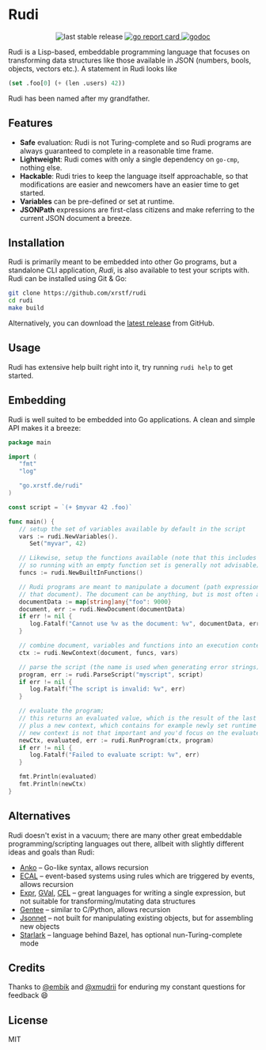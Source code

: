 # Rudi

<p align="center">
  <img src="https://img.shields.io/github/v/release/xrstf/rudi" alt="last stable release">

  <a href="https://goreportcard.com/report/go.xrstf.de/rudi">
    <img src="https://goreportcard.com/badge/go.xrstf.de/rudi" alt="go report card">
  </a>

  <a href="https://pkg.go.dev/go.xrstf.de/rudi">
    <img src="https://pkg.go.dev/badge/go.xrstf.de/rudi" alt="godoc">
  </a>
</p>

Rudi is a Lisp-based, embeddable programming language that focuses on transforming data structures
like those available in JSON (numbers, bools, objects, vectors etc.). A statement in Rudi looks like

```lisp
(set .foo[0] (+ (len .users) 42))
```

Rudi has been named after my grandfather.

## Features

* **Safe** evaluation: Rudi is not Turing-complete and so Rudi programs are always guaranteed to
  complete in a reasonable time frame.
* **Lightweight**: Rudi comes with only a single dependency on `go-cmp`, nothing else.
* **Hackable**: Rudi tries to keep the language itself approachable, so that modifications are
  easier and newcomers have an easier time to get started.
* **Variables** can be pre-defined or set at runtime.
* **JSONPath** expressions are first-class citizens and make referring to the current JSON document
  a breeze.

## Installation

Rudi is primarily meant to be embedded into other Go programs, but a standalone CLI application,
_Rudi_, is also available to test your scripts with. Rudi can be installed using Git & Go:

```bash
git clone https://github.com/xrstf/rudi
cd rudi
make build
```

Alternatively, you can download the [latest release](https://github.com/xrstf/rudi/releases/latest)
from GitHub.

## Usage

Rudi has extensive help built right into it, try running `rudi help` to get started.

## Embedding

Rudi is well suited to be embedded into Go applications. A clean and simple API makes it a breeze:

```go
package main

import (
   "fmt"
   "log"

   "go.xrstf.de/rudi"
)

const script = `(+ $myvar 42 .foo)`

func main() {
   // setup the set of variables available by default in the script
   vars := rudi.NewVariables().
      Set("myvar", 42)

   // Likewise, setup the functions available (note that this includes functions like "if" and "and",
   // so running with an empty function set is generally not advisable).
   funcs := rudi.NewBuiltInFunctions()

   // Rudi programs are meant to manipulate a document (path expressions like ".foo" resolve within
   // that document). The document can be anything, but is most often a JSON object.
   documentData := map[string]any{"foo": 9000}
   document, err := rudi.NewDocument(documentData)
   if err != nil {
      log.Fatalf("Cannot use %v as the document: %v", documentData, err)
   }

   // combine document, variables and functions into an execution context
   ctx := rudi.NewContext(document, funcs, vars)

   // parse the script (the name is used when generating error strings)
   program, err := rudi.ParseScript("myscript", script)
   if err != nil {
      log.Fatalf("The script is invalid: %v", err)
   }

   // evaluate the program;
   // this returns an evaluated value, which is the result of the last expression that was evaluated,
   // plus a new context, which contains for example newly set runtime variables; in many cases the
   // new context is not that important and you'd focus on the evaluated value.
   newCtx, evaluated, err := rudi.RunProgram(ctx, program)
   if err != nil {
      log.Fatalf("Failed to evaluate script: %v", err)
   }

   fmt.Println(evaluated)
   fmt.Println(newCtx)
}
```

## Alternatives

Rudi doesn't exist in a vacuum; there are many other great embeddable programming/scripting languages
out there, allbeit with slightly different ideas and goals than Rudi:

* [Anko](https://github.com/mattn/anko) – Go-like syntax, allows recursion
* [ECAL](https://github.com/krotik/ecal) – event-based systems using rules which are triggered by
  events, allows recursion
* [Expr](https://github.com/antonmedv/expr), [GVal](https://github.com/PaesslerAG/gval),
  [CEL](https://github.com/google/cel-go) – great languages for writing a single expression, but not
  suitable for transforming/mutating data structures
* [Gentee](https://github.com/gentee/gentee) – similar to C/Python, allows recursion
* [Jsonnet](https://github.com/google/go-jsonnet) – not built for manipulating existing objects, but
  for assembling new objects
* [Starlark](https://github.com/google/starlark-go) – language behind Bazel, has optional
  nun-Turing-complete mode

## Credits

Thanks to [@embik](https://github.com/embik) and [@xmudrii](https://github.com/xmudrii) for enduring
my constant questions for feedback :smile:

## License

MIT
